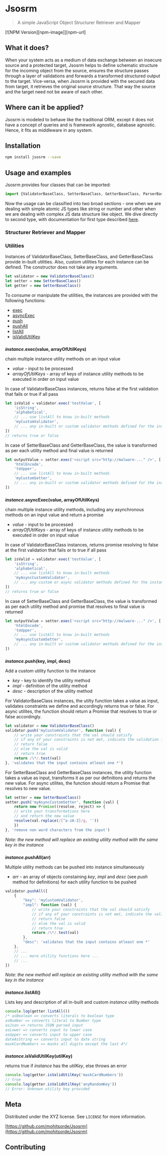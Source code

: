 # Jsosrm
> A simple JavaScript Object Structurer Retriever and Mapper

[![NPM Version][npm-image]][npm-url]

## What it does?

When your system acts as a medium of data exchange between an insecure source and a protected target, Jsosrm helps to define schematic structure for the incoming object from the source, ensures the structure passes through a layer of validations and forwards a transformed structured output to the target. Vice-versa, when Jsosrm is provided with the secured data from target, it retrieves the original source structure. That way the source and the target need not be aware of each other.

<!-- image -->

## Where can it be applied?

Jsosrm is modeled to behave like the traditional ORM, except it does not have a concept of queries and is framework agnostic, database agnostic. Hence, it fits as middleware in any system.

<!-- list examples here -->

## Installation

```sh
npm install jsosrm --save
```

## Usage and examples

Jsosrm provides four classes that can be imported:

```js
import {ValidatorBaseClass, SetterBaseClass, GetterBaseClass, ParserBaseClass} from 'Jsosrm'
```

Now the usage can be classified into two broad sections - one when we are dealing with simple atomic JS types like string or number and other when we are dealing with complex JS data structure like object. We dive directly to second type, with documentation for first type described [here](#utilities).

### Structurer Retriever and Mapper

### Utilities

Instances of ValidatorBaseClass, SetterBaseClass, and GetterBaseClass provide in-built utilities. Also, custom utilities for each instance can be defined. The constructor does not take any arguments.

```js
let validator = new ValidatorBaseClass()
let setter = new SetterBaseClass()
let getter = new GetterBaseClass()
```

To consume or manipulate the utilities, the instances are provided with the following functions:

 - [exec](#exec)
 - [asyncExec](#asyncExec)
 - [push](#push)
 - [pushAll](#pushAll)
 - [listAll](#listAll)
 - [isValidUtilKey](#isValidUtilKey)

### <a name="exec">
**_instance_.exec(value, arrayOfUtilKeys)**
</a>

chain multiple instance utility methods on an input value

- *_value_* - input to be processed
- *_arrayOfUtilKeys_* - array of keys of instance utility methods to be executed in order on input value

In case of ValidatorBaseClass instances, returns false at the first validation that fails or true if all pass

```js
let isValid = validator.exec('testValue', [
    'isString',
    'alphabetical',
    // ... use listAll to know in-built methods
    'myCustomValidator',
    // ... any in-built or custom validator methods defined for the instance using push or pushAll
]) 
// returns true or false
```

In case of SetterBaseClass and GetterBaseClass, the value is transformed as per each utility method and final value is returned

```js
let outputValue = setter.exec('<script src="http://malware-..." />', [
    'htmlEncode',
    'toUpper',
    // ... use listAll to know in-built methods
    'myCustomSetter',
    // ... any in-built or custom validator methods defined for the instance using push or pushAll
])
```

### <a name="asyncExec">
**_instance_.asyncExec(value, arrayOfUtilKeys)**
</a>

chain multiple instance utility methods, including any asynchronous methods on an input value and return a promise

- *_value_* - input to be processed
- *_arrayOfUtilKeys_* - array of keys of instance utility methods to be executed in order on input value

In case of ValidatorBaseClass instances, returns promise resolving to false at the first validation that fails or to true if all pass

```js
let isValid = validator.exec('testValue', [
    'isString',
    'alphabetical',
    // ... use listAll to know in-built methods
    'myAsyncCustomValidator',
    // ... any custom or async validator methods defined for the instance using push or pushAll
]) 
// returns true or false
```

In case of SetterBaseClass and GetterBaseClass, the value is transformed as per each utility method and promise that resolves to final value is returned

```js
let outputValue = setter.exec('<script src="http://malware-..." />', [
    'htmlEncode',
    'toUpper',
    // ... use listAll to know in-built methods
    'myAsyncCustomSetter',
    // ... any in-built or custom validator methods defined for the instance using push or pushAll
])
```

### <a name="push">
**_instance_.push(key, impl, desc)**
</a>

Add a custom utility function to the instance

- *key* - key to identify the utility method
- *impl* - definition of the utility method
- *desc* - description of the utility method

For ValidatorBaseClass instances, the utilty function takes a value as input, validates constraints we define and accordingly returns true or false. For async utilites, the function should return a Promise that resolves to true or false accordingly.

```js
let validator = new ValidatorBaseClass()
validator.push('myCustomValidator', function (val) {
    // write your constraints that the val should satisfy
    // if any of your constraints is not met, indicate the validation failed
    // return false
    // else the val is valid
    // return true
    return /\*/.test(val)
}, 'validates that the input contains atleast one *')
```

For SetterBaseClass and GetterBaseClass instances, the utility function takes a value as input, transforms it as per our definitions and returns the new value. For async utilites, the function should return a Promise that resolves to new value.

```js
let setter = new SetterBaseClass()
setter.push('myAsyncCustomSetter', function (val) {
    return new Promise((resolve, reject) => {  
    // write your transformations here
    // and return the new value
    resolve(val.replace(/[^a-zA-Z]/g, ''))
    })
}, 'remove non word characters from the input')
```

*Note*: _the new method will replace an existing utility method with the same key in the instance_ 

### <a name="pushAll">
**_instance_.pushAll(arr)**
</a>

Multiple utility methods can be pushed into instance simultaneously

- *_arr_* - an array of objects constaining _key_, _impl_ and _desc_ (see *push* method for definitions) for each utility function to be pushed 

```js
validator.pushAll([
    {
        "key": 'myCustomValidator', 
        "impl": function (val) {
            // write your constraints that the val should satisfy
            // if any of your constraints is not met, indicate the validation failed
            // return false
            // else the val is valid
            // return true
            return /\*/.test(val)
        },
        "desc": 'validates that the input contains atleast one *'
    },
    // ...
    // ... more utility functions here ...
    // ...
])
```

*Note*: _the new method will replace an existing utility method with the same key in the instance_

### <a name="listAll">
**_instance_.listAll()**
</a>

Lists key and description of all in-built and custom _instance_ utility methods

```js
console.log(getter.listAll())
/* asBoolean => converts literals to boolean type
asNumber => converts literal to Number type
asJson => returns JSON parsed input
asLower => converts input to lower case
asUpper => converts input to upper case
dateAsString => converts input to date string
maskCardNumbers => masks all digits except the last 4*/
```
<!-- state likewise can be used for validator and setter -->

### <a name="isValidUtilKey">
**_instance_.isValidUtilKey(utilKey)**
</a>

returns true if _instance_ has the _utilKey_, else throws an error

<!-- what key to verify below, is maskCardNumbers defined above ? -->
```js
console.log(getter.isValidUtilKey('maskCardNumbers'))
// true
console.log(getter.isValidUtilKey('anyRandomKey'))
// Error: Unknown utility key provided
```


## Meta

Distributed under the XYZ license. See ``LICENSE`` for more information.

[https://github.com/mohitsorde/Jsosrm](https://github.com/mohitsorde/Jsosrm)

## Contributing